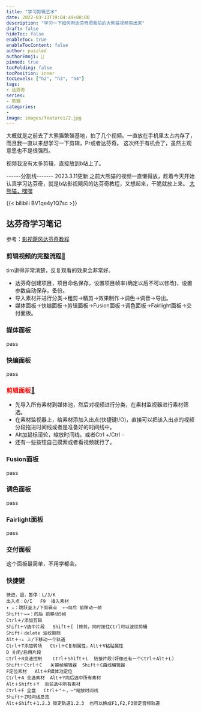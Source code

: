 ```yaml
---
title: "学习剪辑艺术"
date: 2022-03-13T19:04:49+08:00
description: "学习一下如何用达芬奇把我拍的大熊猫视频剪出来"
draft: false
hideToc: false
enableToc: true
enableTocContent: false
author: puzzled
authorEmoji: 👀
pinned: true
tocFolding: false
tocPosition: inner
tocLevels: ["h2", "h3", "h4"]
tags:
- 达芬奇
series:
- 剪辑
categories:
-
image: images/feature1/2.jpg
---
```


大概就是之前去了大熊猫繁殖基地，拍了几个视频。一直放在手机里太占内存了，而且我一直以来想学习一下剪辑，Pr或者达芬奇。
这次终于有机会了，虽然主观意愿也不是很强烈。

视频我没有太多剪辑，直接放到b站上了。

------分割线-------
2023.3.11更新
之前大熊猫的视频一直懒得放，趁着今天开始认真学习达芬奇，就是b站影视飓风的达芬奇教程，又想起来，干脆就放上来。
[大熊猫，嘿嘿](https://www.bilibili.com/video/BV1qe4y1Q7sc)

{{< bilibili BV1qe4y1Q7sc >}}

## 达芬奇学习笔记
参考：[影视飓风达芬奇教程](https://www.bilibili.com/video/BV1b7411A75j)
### 剪辑视频的完整流程[👀](https://www.bilibili.com/video/BV1B7411A7M1)
tim讲得非常清楚，反复观看的效果会非常好。
- 达芬奇创建项目，项目命名保存，设置项目帧率(确定以后不可以修改)，设置参数自动保存，备份。
- 导入素材并进行分类->粗剪->精剪->效果制作->调色->调音->导出。
- 媒体面板->快编面板->剪辑面板->Fusion面板->调色面板->Fairlight面板->交付面板。

### 媒体面板
pass

### 快编面板
pass

### <font color=red>**剪辑面板**</font>[👀](https://www.bilibili.com/video/BV1b7411A75j)
- 先导入所有素材到媒体池，然后对视频进行分类，在素材监视器进行素材筛选。
- 在素材监视器上，给素材添加入出点(快捷键I/O)，直接可以把该入出点的视频分段拖进时间线或者是准备好的时间线中。
- Alt加鼠标滚轮，缩放时间线。或者Ctrl +/Ctrl -
- 还有一些按钮自己摸索或者看视频就行了。

### Fusion面板
pass

### 调色面板
pass

### Fairlight面板
pass

### 交付面板
这个面板最简单，不用学都会。

### 快捷键
```
快进，退，暂停：L/J/K
出入点：O/I   F9  插入素材
↑ ↓：跳跃至上/下剪辑点  ←→向后 前移动一帧
Shift＋←→：向后 前移动5帧
Ctrl＋/添加剪辑
Shift＋V选中片段   Shift＋[ ]修剪，同时按住Ctrl可以波纹剪辑
Shift＋delete 波纹删除
Alt＋↑↓ 上/下移动一个轨道
Ctrl＋T添加转场   Ctrl＋C复制属性，Alt＋V粘贴属性
D 关闭/启用片段
Ctrl＋R变速控制    Ctrl＋Shift＋L  链接片段(好像还有一个Ctrl＋Alt＋L)
Shift＋Ctrl＋C   关键帧编辑器  Shift＋C曲线编辑器
F定位素材   Alt＋F媒体池定位
Ctrl＋A 全选素材  Alt＋Y向后选中所有素材   
Alt＋Shift＋Y  向前选中所有素材
Ctrl＋F 全盘   Ctrl＋"＋，—"缩放时间线
Shift＋Z时间线总览
Alt＋Shift＋1.2.3 锁定轨道1.2.3  也可以换成F1,F2,F3锁定音频轨道
```
